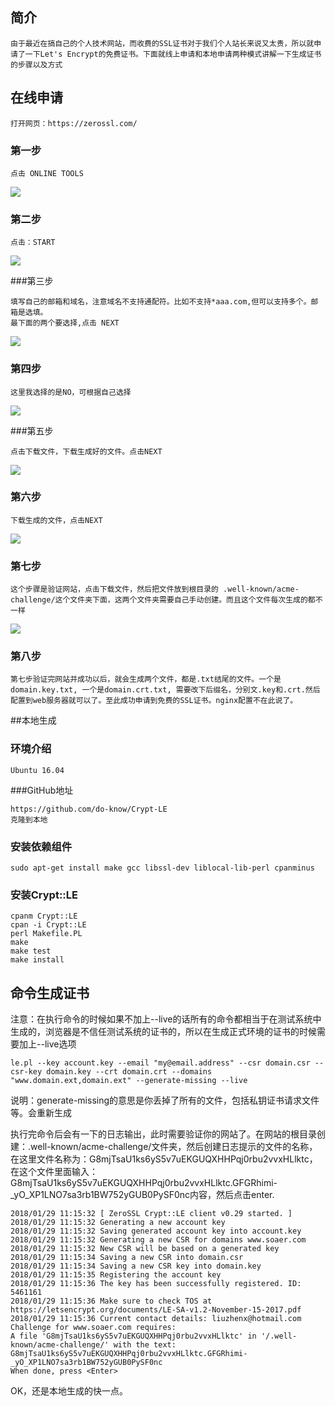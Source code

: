 ## 简介

```
由于最近在搞自己的个人技术网站，而收费的SSL证书对于我们个人站长来说又太贵，所以就申请了一下Let's Encrypt的免费证书。下面就线上申请和本地申请两种模式讲解一下生成证书的步骤以及方式
```

## 在线申请

```
打开网页：https://zerossl.com/
```

### 第一步

```
点击 ONLINE TOOLS
```

![](https://img.soaer.com/blog/22.png)

### 第二步

```
点击：START
```

![](https://img.soaer.com/blog/23.png)

###第三步

```
填写自己的邮箱和域名，注意域名不支持通配符。比如不支持*aaa.com,但可以支持多个。邮箱是选填。
最下面的两个要选择,点击 NEXT
```

![](https://img.soaer.com/blog/24.png)

### 第四步

```
这里我选择的是NO，可根据自己选择
```

![](https://img.soaer.com/blog/25.png)

###第五步

```
点击下载文件，下载生成好的文件。点击NEXT
```

![](https://img.soaer.com/blog/26.png)

### 第六步

```
下载生成的文件，点击NEXT
```

![](https://img.soaer.com/blog/27.png)

### 第七步

```
这个步骤是验证网站，点击下载文件，然后把文件放到根目录的 .well-known/acme-challenge/这个文件夹下面，这两个文件夹需要自己手动创建。而且这个文件每次生成的都不一样
```

![](https://img.soaer.com/blog/28.png)

### 第八步

```
第七步验证完网站并成功以后，就会生成两个文件，都是.txt结尾的文件。一个是domain.key.txt, 一个是domain.crt.txt, 需要改下后缀名，分别文.key和.crt.然后配置到web服务器就可以了。至此成功申请到免费的SSL证书。nginx配置不在此说了。
```



##本地生成

### 环境介绍

```
Ubuntu 16.04
```

###GitHub地址

```
https://github.com/do-know/Crypt-LE
克隆到本地
```

### 安装依赖组件

```
sudo apt-get install make gcc libssl-dev liblocal-lib-perl cpanminus
```

### 安装Crypt::LE

```
cpanm Crypt::LE
cpan -i Crypt::LE
perl Makefile.PL
make
make test
make install
```

## 命令生成证书

注意：在执行命令的时候如果不加上--live的话所有的命令都相当于在测试系统中生成的，浏览器是不信任测试系统的证书的，所以在生成正式环境的证书的时候需要加上--live选项

```
le.pl --key account.key --email "my@email.address" --csr domain.csr --csr-key domain.key --crt domain.crt --domains  "www.domain.ext,domain.ext" --generate-missing --live
```

说明：generate-missing的意思是你丢掉了所有的文件，包括私钥证书请求文件等。会重新生成

执行完命令后会有一下的日志输出，此时需要验证你的网站了。在网站的根目录创建：.well-known/acme-challenge/文件夹，然后创建日志提示的文件的名称，在这里文件名称为：G8mjTsaU1ks6yS5v7uEKGUQXHHPqj0rbu2vvxHLlktc， 在这个文件里面输入：G8mjTsaU1ks6yS5v7uEKGUQXHHPqj0rbu2vvxHLlktc.GFGRhimi-_yO_XP1LNO7sa3rb1BW752yGUB0PySF0nc内容，然后点击enter.

```
2018/01/29 11:15:32 [ ZeroSSL Crypt::LE client v0.29 started. ]
2018/01/29 11:15:32 Generating a new account key
2018/01/29 11:15:32 Saving generated account key into account.key
2018/01/29 11:15:32 Generating a new CSR for domains www.soaer.com
2018/01/29 11:15:32 New CSR will be based on a generated key
2018/01/29 11:15:34 Saving a new CSR into domain.csr
2018/01/29 11:15:34 Saving a new CSR key into domain.key
2018/01/29 11:15:35 Registering the account key
2018/01/29 11:15:36 The key has been successfully registered. ID: 5461161
2018/01/29 11:15:36 Make sure to check TOS at https://letsencrypt.org/documents/LE-SA-v1.2-November-15-2017.pdf
2018/01/29 11:15:36 Current contact details: liuzhenx@hotmail.com
Challenge for www.soaer.com requires:
A file 'G8mjTsaU1ks6yS5v7uEKGUQXHHPqj0rbu2vvxHLlktc' in '/.well-known/acme-challenge/' with the text: G8mjTsaU1ks6yS5v7uEKGUQXHHPqj0rbu2vvxHLlktc.GFGRhimi-_yO_XP1LNO7sa3rb1BW752yGUB0PySF0nc
When done, press <Enter>
```

OK，还是本地生成的快一点。